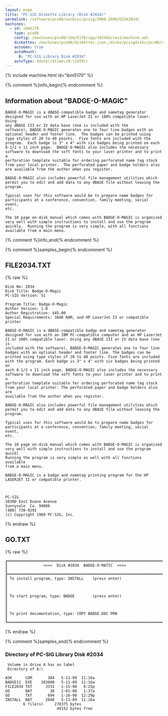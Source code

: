 ```yaml
---
layout: page
title: "PC-SIG Diskette Library (Disk #2034)"
permalink: /software/pcx86/sw/misc/pcsig/2000-2999/DISK2034/
machines:
  - id: ibm5170
    type: pcx86
    config: /machines/pcx86/ibm/5170/cga/1024kb/rev3/machine.xml
    diskettes: /machines/pcx86/diskettes.json,/disks/pcsigdisks/pcx86/diskettes.json
    autoGen: true
    autoMount:
      B: "PC-SIG Library Disk #2034"
    autoType: $date\r$time\rB:\rDIR\r
---
```


{% include machine.html id="ibm5170" %}

{% comment %}info_begin{% endcomment %}

## Information about "BADGE-O-MAGIC"

    BADGE-O-MAGIC is a dBASE-compatible badge and nametag generator
    designed for use with an HP LaserJet II or 100% compatible laser. Using
    any dBASE III or IV data base (one is included with the
    software), BADGE-O-MAGIC generates one to four line badges with an
    optional header and footer line.  The badges can be printed using
    type styles of 20 to 40 points.  Five fonts are included with the
    program.  Each badge is 3" x 4" with six badges being printed on each
    8-1/2 x 11 inch page.  BADGE-O-MAGIC also includes the necessary
    software to download the soft fonts to your laser printer and to print a
    perforation template suitable for ordering perforated name tag stock
    from your local printer.  The perforated paper and badge holders also
    are available from the author when you register.
    
    BADGE-O-MAGIC also includes powerful file management utilities which
    permit you to edit and add data to any dBASE file without leaving the
    program.
    
    Typical uses for this software would be to prepare name badges for
    participants at a conference, convention, family meeting, social event,
    etc.
    
    The 18 page on-disk manual which comes with BADGE-O-MAGIC is organized
    very well with simple instructions to install and use the program
    quickly.  Running the program is very simple, with all functions
    available from a main menu.
{% comment %}info_end{% endcomment %}

{% comment %}samples_begin{% endcomment %}

## FILE2034.TXT

{% raw %}
```
Disk No: 2034                                                           
Disk Title: Badge-O-Magic                                               
PC-SIG Version: S1                                                      
                                                                        
Program Title: Badge-O-Magic                                            
Author Version: 1.0                                                     
Author Registration: $45.00                                             
Special Requirements: 384K RAM, and HP LaserJet II or compatible printer
                                                                        
BADGE-O-MAGIC is a dBASE-compatible badge and nametag generator         
designed for use with an IBM PC-compatible computer and an HP LaserJet  
II or 100% compatible laser. Using any dBASE III or IV data base (one is
included with the software), BADGE-O-MAGIC generates one to four line   
badges with an optional header and footer line. The badges can be       
printed using type styles of 20 to 40 points. Five fonts are included   
with the program. Each badge is 3" x 4" with six badges being printed on
each 8-1/2 x 11 inch page. BADGE-O-MAGIC also includes the necessary    
software to download the soft fonts to your laser printer and to print a
perforation template suitable for ordering perforated name tag stock    
from your local printer. The perforated paper and badge holders also are
available from the author when you register.                            
                                                                        
BADGE-O-MAGIC also includes powerful file management utilities which    
permit you to edit and add data to any dBASE file without leaving the   
program.                                                                
                                                                        
Typical uses for this software would be to prepare name badges for      
participants at a conference, convention, family meeting, social event, 
etc.                                                                    
                                                                        
The 18 page on-disk manual which comes with BADGE-O-MAGIC is organized  
very well with simple instructions to install and use the program quickl
Running the program is very simple as well with all functions available 
from a main menu.                                                       
                                                                        
BADGE-O-MAGIC is a badge and nametag printing program for the HP        
LASERJET II or compatible printer.                                      
                                                                        
                                                                        
                                                                        
PC-SIG                                                                  
1030D East Duane Avenue                                                 
Sunnyvale  Ca. 94086                                                    
(408) 730-9291                                                          
(c) Copyright 1989 PC-SIG, Inc.                                         
```
{% endraw %}

## GO.TXT

{% raw %}
```
╔═════════════════════════════════════════════════════════════════════════╗
║                <<<<  Disk #2034  BADGE-O-MATIC  >>>>                    ║
╠═════════════════════════════════════════════════════════════════════════╣
║ To install program, type: INSTALL    (press enter)                      ║
║                                                                         ║
║ To start program, type: BADGE        (press enter)                      ║
║                                                                         ║
║ To print documentation, type: COPY BADGE.DOC PRN                        ║
╚═════════════════════════════════════════════════════════════════════════╝
```
{% endraw %}

{% comment %}samples_end{% endcomment %}

### Directory of PC-SIG Library Disk #2034

     Volume in drive A has no label
     Directory of A:\

    ASK      COM       384   5-11-89  11:16a
    BADGE11  EXE    263880   5-11-89  11:16a
    FILE2034 TXT      3331   1-15-90   6:25p
    GO       BAT        38   1-01-80   1:37a
    GO       TXT       694   1-16-90  12:29p
    INSTALL  BAT      2048   5-11-89  11:16a
            6 file(s)     270375 bytes
                           49152 bytes free
